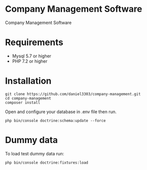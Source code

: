 # Company Management Software
Company Management Software

# Requirements
- Mysql 5.7 or higher
- PHP 7.2 or higher

# Installation
    git clone https://github.com/daniel3303/company-management.git
    cd company-management
    composer install
    
Open and configure your database in .env file then run.
    
    php bin/console doctrine:schema:update --force

# Dummy data
To load test dummy data run:

    php bin/console doctrine:fixtures:load
